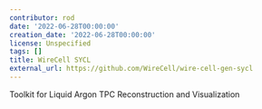 ```yaml
---
contributor: rod
date: '2022-06-28T00:00:00'
creation_date: '2022-06-28T00:00:00'
license: Unspecified
tags: []
title: WireCell SYCL
external_url: https://github.com/WireCell/wire-cell-gen-sycl
---
```


Toolkit for Liquid Argon TPC Reconstruction and Visualization
